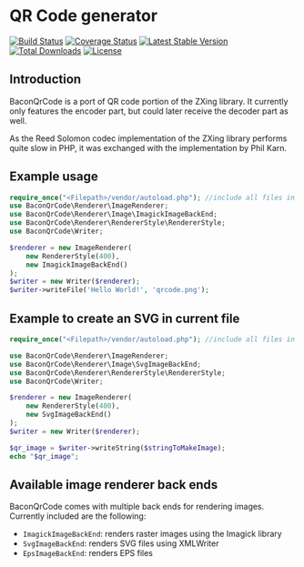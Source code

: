 # QR Code generator

[![Build Status](https://api.travis-ci.org/Bacon/BaconQrCode.png?branch=master)](http://travis-ci.org/Bacon/BaconQrCode)
[![Coverage Status](https://coveralls.io/repos/github/Bacon/BaconQrCode/badge.svg?branch=master)](https://coveralls.io/github/Bacon/BaconQrCode?branch=master)
[![Latest Stable Version](https://poser.pugx.org/bacon/bacon-qr-code/v/stable)](https://packagist.org/packages/bacon/bacon-qr-code)
[![Total Downloads](https://poser.pugx.org/bacon/bacon-qr-code/downloads)](https://packagist.org/packages/bacon/bacon-qr-code)
[![License](https://poser.pugx.org/bacon/bacon-qr-code/license)](https://packagist.org/packages/bacon/bacon-qr-code)


## Introduction
BaconQrCode is a port of QR code portion of the ZXing library. It currently
only features the encoder part, but could later receive the decoder part as
well.

As the Reed Solomon codec implementation of the ZXing library performs quite
slow in PHP, it was exchanged with the implementation by Phil Karn.


## Example usage
```php
require_once("<Filepath>/vendor/autoload.php"); //include all files in the downloaded otphp package
use BaconQrCode\Renderer\ImageRenderer;
use BaconQrCode\Renderer\Image\ImagickImageBackEnd;
use BaconQrCode\Renderer\RendererStyle\RendererStyle;
use BaconQrCode\Writer;

$renderer = new ImageRenderer(
    new RendererStyle(400),
    new ImagickImageBackEnd()
);
$writer = new Writer($renderer);
$writer->writeFile('Hello World!', 'qrcode.png');
```

## Example to create an SVG in current file

```php
require_once("<Filepath>/vendor/autoload.php"); //include all files in the downloaded otphp package

use BaconQrCode\Renderer\ImageRenderer;
use BaconQrCode\Renderer\Image\SvgImageBackEnd;
use BaconQrCode\Renderer\RendererStyle\RendererStyle;
use BaconQrCode\Writer;

$renderer = new ImageRenderer(
    new RendererStyle(400),
    new SvgImageBackEnd()
);
$writer = new Writer($renderer);

$qr_image = $writer->writeString($stringToMakeImage);
echo "$qr_image";

```

## Available image renderer back ends
BaconQrCode comes with multiple back ends for rendering images. Currently included are the following:

- `ImagickImageBackEnd`: renders raster images using the Imagick library
- `SvgImageBackEnd`: renders SVG files using XMLWriter
- `EpsImageBackEnd`: renders EPS files
